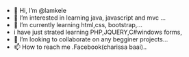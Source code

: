 - 👋 Hi, I’m @lamkele
- 👀 I’m interested in learning java, javascript and mvc ...
- 🌱 I’m currently learning html,css, bootstrap,...
- i have just strated learning PHP,JQUERY,C#windows forms,
- 💞️ I’m looking to collaborate on any begginer projects...
- 📫 How to reach me .Facebook(charissa baai)..

<!---
lamkele/lamkele is a ✨ special ✨ repository because its `README.md` (this file) appears on your GitHub profile.
You can click the Preview link to take a look at your changes.
--->
